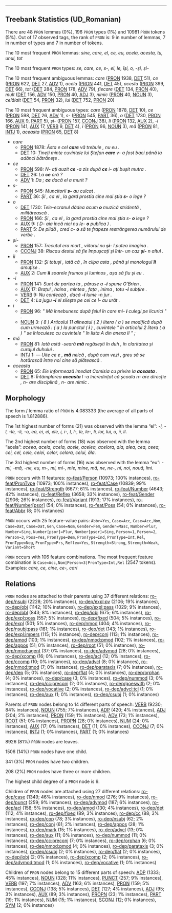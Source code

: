 

--------------------------------------------------------------------------------

## Treebank Statistics (UD_Romanian)

There are 48 `PRON` lemmas (0%), 196 `PRON` types (1%) and 10981 `PRON` tokens (5%).
Out of 17 observed tags, the rank of `PRON` is: 9 in number of lemmas, 7 in number of types and 7 in number of tokens.

The 10 most frequent `PRON` lemmas: <em>sine, care, el, ce, eu, acela, acesta, tu, unul, tot</em>

The 10 most frequent `PRON` types:  <em>se, care, ce, s-, el, le, își, o, -și, și-</em>

The 10 most frequent ambiguous lemmas: <em>care</em> ([PRON]() 1938, [DET]() 51), <em>ce</em> ([PRON]() 622, [DET]() 27, [ADV]() 1), <em>acela</em> ([PRON]() 441, [DET]() 45), <em>acesta</em> ([PRON]() 399, [DET]() 66), <em>tot</em> ([DET]() 284, [PRON]() 178, [ADV]() 79), <em>fiecare</em> ([DET]() 134, [PRON]() 40), <em>mult</em> ([DET]() 156, [ADV]() 150, [PRON]() 40, [ADJ]() 3), <em>nimic</em> ([PRON]() 40, [NOUN]() 3), <em>celălalt</em> ([DET]() 54, [PRON]() 32), <em>lui</em> ([DET]() 752, [PRON]() 20)

The 10 most frequent ambiguous types:  <em>care</em> ([PRON]() 1878, [DET]() 10), <em>ce</em> ([PRON]() 598, [DET]() 26, [ADV]() 1), <em>s-</em> ([PRON]() 545, [PART]() 36), <em>o</em> ([DET]() 1730, [PRON]() 166, [AUX]() 9, [PART]() 5), <em>și-</em> ([PRON]() 157, [CCONJ]() 38), <em>îi</em> ([PRON]() 132, [AUX]() 2), <em>-i</em> ([PRON]() 141, [AUX]() 17, [VERB]() 9, [DET]() 4), <em>i</em> ([PRON]() 96, [NOUN]() 3), <em>mă</em> ([PRON]() 81, [INTJ]() 1), <em>aceasta</em> ([PRON]() 65, [DET]() 8)


* <em>care</em>
  * [PRON]() 1878: <em>Ăsta e cel <b>care</b> vă trebuie , nu eu .</em>
  * [DET]() 10: <em>Țineți minte cuvintele lui Ștefan <b>care</b> v- a fost baci până la adânci bătrânețe .</em>
* <em>ce</em>
  * [PRON]() 598: <em>N- ați auzit <b>ce</b> -a zis după <b>ce</b> i- ați bușit mutra .</em>
  * [DET]() 26: <em>La <b>ce</b> oră ?</em>
  * [ADV]() 1: <em>Da ; <b>ce</b> dacă el a murit ?</em>
* <em>s-</em>
  * [PRON]() 545: <em>Muncitorii <b>s-</b> au culcat .</em>
  * [PART]() 36: <em>Și , ca el , la gard prostia cine mai știa <b>s-</b> o lege ?</em>
* <em>o</em>
  * [DET]() 1730: <em>Tele-ecranul dădea acum <b>o</b> muzică stridentă , militărească .</em>
  * [PRON]() 166: <em>Și , ca el , la gard prostia cine mai știa s- <b>o</b> lege ?</em>
  * [AUX]() 9: <em>( D- aia încă nici nu le- <b>o</b> publica ) .</em>
  * [PART]() 5: <em>De pildă , cred c- <b>o</b> să te frapeze restrângerea numărului de verbe .</em>
* <em>și-</em>
  * [PRON]() 157: <em>Trecutul era mort , viitorul nu <b>și-</b> l putea imagina .</em>
  * [CCONJ]() 38: <em>Riscau destul să fie împușcați și într- un caz <b>și-</b> n altul .</em>
* <em>îi</em>
  * [PRON]() 132: <em>Și totuși , iată că , în clipa asta , până și monologul <b>îi</b> amuțise .</em>
  * [AUX]() 2: <em>Cum <b>îi</b> soarele frumos și luminos , așa să fiu și eu .</em>
* <em>-i</em>
  * [PRON]() 141: <em>Sunt de partea ta , păruse a <b>-i</b> spune O'Brien .</em>
  * [AUX]() 17: <em>Brațul , haina , mintea , fața , inima , totu <b>-i</b> subțire .</em>
  * [VERB]() 9: <em>Nu contează , dacă <b>-i</b> lume -n jur .</em>
  * [DET]() 4: <em>La jugu <b>-i</b> el silește pe cei ce l- au urât .</em>
* <em>i</em>
  * [PRON]() 96: <em>" Mă înnebunesc după felul în care mi- <b>i</b> culegi pe licurici " .</em>
  * [NOUN]() 3: <em>( 8 ) Articolul 11 alineatul ( 2 ) litera ( a ) se modifică după cum urmează : ( a ) la punctul ( <b>i</b> ) , cuvintele " în articolul 2 litera ( a ) " se înlocuiesc cu cuvintele " în lista A din anexa II " ;</em>
* <em>mă</em>
  * [PRON]() 81: <em>Iată astă -seară <b>mă</b> regăsești în duh , în claritatea și curajul duhului .</em>
  * [INTJ]() 1: <em>― Uite ce e , <b>mă</b> neică , după cum vezi , greu să se hotărască între noi cine să plătească .</em>
* <em>aceasta</em>
  * [PRON]() 65: <em>Ele informează imediat Comisia cu privire la <b>aceasta</b> .</em>
  * [DET]() 8: <em>Întâmplarea <b>aceasta</b> l -a încredințat că școala n- are direcție , n- are disciplină , n- are nimic .</em>

## Morphology

The form / lemma ratio of `PRON` is 4.083333 (the average of all parts of speech is 1.812886).

The 1st highest number of forms (21) was observed with the lemma “el”: <em>-i, -l, -le, -li, -o, ea, ei, el, ele, i, i-, l, l-, le, le-, li, lor, lui, o, îi, îl</em>.

The 2nd highest number of forms (18) was observed with the lemma “acela”: <em>aceea, aceia, acela, acele, acelea, acelora, aia, alea, cea, ceea, cei, cel, cele, celei, celor, celora, celui, ăla</em>.

The 3rd highest number of forms (16) was observed with the lemma “eu”: <em>-mi, -mă, -ne, eu, m-, mi, mi-, mie, mine, mă, ne, ne-, ni, noi, nouă, îmi</em>.

`PRON` occurs with 11 features: [ro-feat/Person]() (10973; 100% instances), [ro-feat/PronType]() (10973; 100% instances), [ro-feat/Case]() (10839; 99% instances), [ro-feat/Strength]() (6677; 61% instances), [ro-feat/Number]() (4643; 42% instances), [ro-feat/Reflex]() (3658; 33% instances), [ro-feat/Gender]() (2906; 26% instances), [ro-feat/Variant]() (1913; 17% instances), [ro-feat/Number[psor]]() (54; 0% instances), [ro-feat/Poss]() (54; 0% instances), [ro-feat/Abbr]() (8; 0% instances)

`PRON` occurs with 25 feature-value pairs: `Abbr=Yes`, `Case=Acc`, `Case=Acc,Nom`, `Case=Dat`, `Case=Dat,Gen`, `Case=Nom`, `Gender=Fem`, `Gender=Masc`, `Number=Plur`, `Number=Sing`, `Number[psor]=Plur`, `Number[psor]=Sing`, `Person=1`, `Person=2`, `Person=3`, `Poss=Yes`, `PronType=Dem`, `PronType=Ind`, `PronType=Int,Rel`, `PronType=Neg`, `PronType=Prs`, `Reflex=Yes`, `Strength=Strong`, `Strength=Weak`, `Variant=Short`

`PRON` occurs with 106 feature combinations.
The most frequent feature combination is `Case=Acc,Nom|Person=3|PronType=Int,Rel` (2547 tokens).
Examples: <em>care, ce, cine, ce-, cari</em>


## Relations

`PRON` nodes are attached to their parents using 37 different relations: [ro-dep/nsubj]() (2228; 20% instances), [ro-dep/expl:pv]() (2106; 19% instances), [ro-dep/obj]() (1142; 10% instances), [ro-dep/expl:pass]() (1029; 9% instances), [ro-dep/obl]() (843; 8% instances), [ro-dep/iobj]() (675; 6% instances), [ro-dep/expl:poss]() (557; 5% instances), [ro-dep/fixed]() (504; 5% instances), [ro-dep/expl]() (501; 5% instances), [ro-dep/nmod]() (404; 4% instances), [ro-dep/nsubj:pass]() (161; 1% instances), [ro-dep/det]() (143; 1% instances), [ro-dep/expl:impers]() (115; 1% instances), [ro-dep/conj]() (113; 1% instances), [ro-dep/amod]() (103; 1% instances), [ro-dep/nmod:pmod]() (102; 1% instances), [ro-dep/appos]() (51; 0% instances), [ro-dep/root]() (51; 0% instances), [ro-dep/nmod:agent]() (37; 0% instances), [ro-dep/advmod]() (28; 0% instances), [ro-dep/xcomp]() (16; 0% instances), [ro-dep/acl]() (12; 0% instances), [ro-dep/ccomp]() (10; 0% instances), [ro-dep/advcl]() (8; 0% instances), [ro-dep/nmod:tmod]() (7; 0% instances), [ro-dep/parataxis]() (7; 0% instances), [ro-dep/dep]() (5; 0% instances), [ro-dep/flat]() (4; 0% instances), [ro-dep/orphan]() (4; 0% instances), [ro-dep/case]() (3; 0% instances), [ro-dep/nummod]() (3; 0% instances), [ro-dep/cc:preconj]() (2; 0% instances), [ro-dep/goeswith]() (2; 0% instances), [ro-dep/vocative]() (2; 0% instances), [ro-dep/advcl:tcl]() (1; 0% instances), [ro-dep/aux]() (1; 0% instances), [ro-dep/csubj]() (1; 0% instances)

Parents of `PRON` nodes belong to 14 different parts of speech: [VERB]() (9230; 84% instances), [NOUN]() (755; 7% instances), [ADP]() (420; 4% instances), [ADJ]() (204; 2% instances), [PRON]() (159; 1% instances), [ADV]() (73; 1% instances), [ROOT]() (51; 0% instances), [PROPN]() (28; 0% instances), [NUM]() (24; 0% instances), [AUX]() (17; 0% instances), [DET]() (11; 0% instances), [CCONJ]() (7; 0% instances), [INTJ]() (1; 0% instances), [PART]() (1; 0% instances)

8926 (81%) `PRON` nodes are leaves.

1506 (14%) `PRON` nodes have one child.

341 (3%) `PRON` nodes have two children.

208 (2%) `PRON` nodes have three or more children.

The highest child degree of a `PRON` node is 9.

Children of `PRON` nodes are attached using 27 different relations: [ro-dep/case]() (1349; 46% instances), [ro-dep/nmod]() (276; 9% instances), [ro-dep/punct]() (259; 9% instances), [ro-dep/advmod]() (187; 6% instances), [ro-dep/acl]() (158; 5% instances), [ro-dep/amod]() (130; 4% instances), [ro-dep/det]() (112; 4% instances), [ro-dep/fixed]() (89; 3% instances), [ro-dep/cc]() (88; 3% instances), [ro-dep/cop]() (78; 3% instances), [ro-dep/nsubj]() (62; 2% instances), [ro-dep/conj]() (61; 2% instances), [ro-dep/appos]() (28; 1% instances), [ro-dep/mark]() (15; 1% instances), [ro-dep/advcl]() (13; 0% instances), [ro-dep/aux]() (11; 0% instances), [ro-dep/nummod]() (11; 0% instances), [ro-dep/cc:preconj]() (7; 0% instances), [ro-dep/orphan]() (6; 0% instances), [ro-dep/nmod:pmod]() (4; 0% instances), [ro-dep/parataxis]() (3; 0% instances), [ro-dep/csubj]() (2; 0% instances), [ro-dep/flat]() (2; 0% instances), [ro-dep/iobj]() (2; 0% instances), [ro-dep/xcomp]() (2; 0% instances), [ro-dep/advmod:tmod]() (1; 0% instances), [ro-dep/vocative]() (1; 0% instances)

Children of `PRON` nodes belong to 15 different parts of speech: [ADP]() (1333; 45% instances), [NOUN]() (328; 11% instances), [PUNCT]() (257; 9% instances), [VERB]() (197; 7% instances), [ADV]() (163; 6% instances), [PRON]() (159; 5% instances), [CCONJ]() (138; 5% instances), [DET]() (127; 4% instances), [ADJ]() (95; 3% instances), [AUX]() (89; 3% instances), [PROPN]() (23; 1% instances), [PART]() (19; 1% instances), [NUM]() (15; 1% instances), [SCONJ]() (12; 0% instances), [SYM]() (2; 0% instances)

